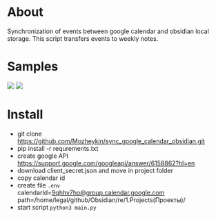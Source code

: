# About
Synchronization of events between google calendar and obsidian local storage.
This script transfers events to weekly notes.
# Samples
![](https://i.imgur.com/mdQPLWV.png)
![](https://i.imgur.com/DJYIYFZ.png)
# Install
* git clone https://github.com/Mozheykin/sync_google_calendar_obsidian.git
* pip install -r requrements.txt
* create google API https://support.google.com/googleapi/answer/6158862?hl=en
* download client_secret.json and move in project folder
* copy calendar id
* create file `.env` \
    calendarId=9qhhv7ho@group.calendar.google.com \
    path=/home/legal/github/Obsidian/re/1.Projects(Проекты)/
* start script `python3 main.py`